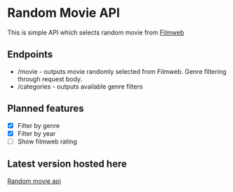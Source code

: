 # Random Movie API
This is simple API which selects random movie from [Filmweb](https://www.filmweb.pl/)

## Endpoints
- /movie - outputs movie randomly selected from Filmweb. Genre filtering through request body.
- /categories - outputs available genre filters

## Planned features
- [x] Filter by genre
- [x] Filter by year
- [ ] Show filmweb rating

## Latest version hosted here
[Random movie api](https://random-movie-api.herokuapp.com/)